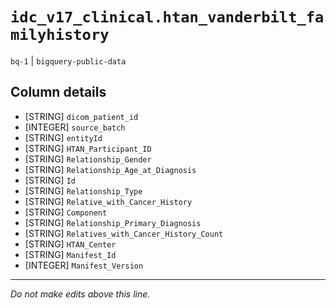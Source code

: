 # `idc_v17_clinical.htan_vanderbilt_familyhistory`
`bq-1` | `bigquery-public-data`

## Column details
* [STRING]    `dicom_patient_id`
* [INTEGER]   `source_batch`
* [STRING]    `entityId`
* [STRING]    `HTAN_Participant_ID`
* [STRING]    `Relationship_Gender`
* [STRING]    `Relationship_Age_at_Diagnosis`
* [STRING]    `Id`
* [STRING]    `Relationship_Type`
* [STRING]    `Relative_with_Cancer_History`
* [STRING]    `Component`
* [STRING]    `Relationship_Primary_Diagnosis`
* [STRING]    `Relatives_with_Cancer_History_Count`
* [STRING]    `HTAN_Center`
* [STRING]    `Manifest_Id`
* [INTEGER]   `Manifest_Version`

-------------------------------------------------------------------------------
*Do not make edits above this line.*
